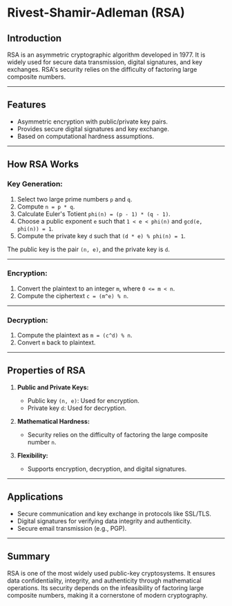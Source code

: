 # Rivest-Shamir-Adleman (RSA)

## Introduction

RSA is an asymmetric cryptographic algorithm developed in 1977. It is widely used for secure data transmission, digital signatures, and key exchanges. RSA's security relies on the difficulty of factoring large composite numbers.

---

## Features

- Asymmetric encryption with public/private key pairs.  
- Provides secure digital signatures and key exchange.  
- Based on computational hardness assumptions.  

---

## How RSA Works

### Key Generation:

1. Select two large prime numbers `p` and `q`.  
2. Compute `n = p * q`.  
3. Calculate Euler's Totient `phi(n) = (p - 1) * (q - 1)`.  
4. Choose a public exponent `e` such that `1 < e < phi(n)` and `gcd(e, phi(n)) = 1`.  
5. Compute the private key `d` such that `(d * e) % phi(n) = 1`.  

The public key is the pair `(n, e)`, and the private key is `d`.  

---

### Encryption:

1. Convert the plaintext to an integer `m`, where `0 <= m < n`.  
2. Compute the ciphertext `c = (m^e) % n`.  

---

### Decryption:

1. Compute the plaintext as `m = (c^d) % n`.  
2. Convert `m` back to plaintext.  

---

## Properties of RSA

1. **Public and Private Keys:**  
   - Public key `(n, e)`: Used for encryption.  
   - Private key `d`: Used for decryption.  

2. **Mathematical Hardness:**  
   - Security relies on the difficulty of factoring the large composite number `n`.  

3. **Flexibility:**  
   - Supports encryption, decryption, and digital signatures.  

---

## Applications

- Secure communication and key exchange in protocols like SSL/TLS.  
- Digital signatures for verifying data integrity and authenticity.  
- Secure email transmission (e.g., PGP).  

---

## Summary

RSA is one of the most widely used public-key cryptosystems. It ensures data confidentiality, integrity, and authenticity through mathematical operations. Its security depends on the infeasibility of factoring large composite numbers, making it a cornerstone of modern cryptography.  
